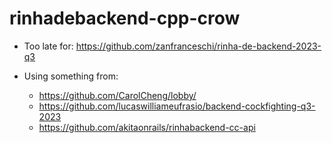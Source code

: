# rinhadebackend-cpp-crow
- Too late for:
    https://github.com/zanfranceschi/rinha-de-backend-2023-q3

- Using something from:
    - https://github.com/CarolCheng/lobby/
    - https://github.com/lucaswilliameufrasio/backend-cockfighting-q3-2023
    - https://github.com/akitaonrails/rinhabackend-cc-api
